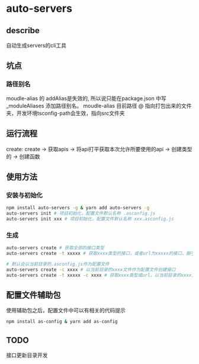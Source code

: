 # auto-servers

## describe

自动生成servers的cli工具

## 坑点

### 路径别名

moudle-alias 的 addAlias是失效的, 所以说只能在package.json 中写_moduleAliases 添加路径别名。
moudle-alias 目前路径 @ 指向打包出来的文件夹，开发环境tsconfig-path会生效，指向src文件夹

## 运行流程

create: create -> 获取apis -> 将api打平获取本次允许所要使用的api -> 创建类型的 -> 创建函数

## 使用方法

### 安装与初始化

```bash
npm install auto-servers -g & yarn add auto-servers -g
auto-servers init # 项目初始化，配置文件默认名称 .asconfig.js
auto-servers init xxx # 项目初始化，配置文件默认名称 xxx.asconfig.js
```

### 生成

```bash
auto-servers create # 获取全部的接口类型
auto-servers create -t xxxxx # 获取xxxx类型的接口，或者url为xxxxx的接口，脚手架会自动识别

# 默认会以当前目录的.asconfig.js作为配置文件
auto-servers create -c xxxx # 以当前目录的xxxx文件作为配置文件创建接口
auto-servers create -t xxxxx -c xxxx # 获取xxxx类型或url，以当前目录的xxxx文件作为配置文件创建接口
```

## 配置文件辅助包

使用辅助包之后，配置文件中可以有相关的代码提示

```bash
npm install as-config & yarn add as-config
```

## TODO

接口更新目录开发

